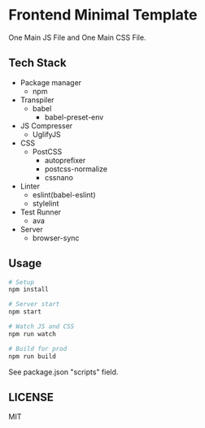 # Frontend Minimal Template

One Main JS File and One Main CSS File.

## Tech Stack

- Package manager
  - npm
- Transpiler
  - babel
    - babel-preset-env
- JS Compresser
  - UglifyJS
- CSS
  - PostCSS
    - autoprefixer
    - postcss-normalize
    - cssnano
- Linter
  - eslint(babel-eslint)
  - stylelint
- Test Runner
  - ava
- Server
  - browser-sync

## Usage

```sh
# Setup
npm install

# Server start
npm start

# Watch JS and CSS
npm run watch

# Build for prod
npm run build
```

See package.json "scripts" field.

## LICENSE

MIT
